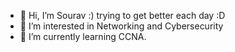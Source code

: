 - 👋 Hi, I’m Sourav :) trying to get better each day :D
- 👀 I’m interested in Networking and Cybersecurity
- 🌱 I’m currently learning CCNA.  


<!---
sopatel-learner/sopatel-learner is a ✨ special ✨ repository because its `README.md` (this file) appears on your GitHub profile.
You can click the Preview link to take a look at your changes.
--->
